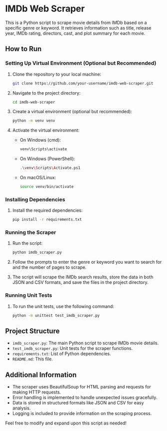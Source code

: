 # IMDb Web Scraper

This is a Python script to scrape movie details from IMDb based on a specific genre or keyword. It retrieves information such as title, release year, IMDb rating, directors, cast, and plot summary for each movie.

## How to Run

### Setting Up Virtual Environment (Optional but Recommended)

1. Clone the repository to your local machine:
   ```bash
   git clone https://github.com/your-username/imdb-web-scraper.git
   ```

2. Navigate to the project directory:
   ```bash
   cd imdb-web-scraper
   ```

3. Create a virtual environment (optional but recommended):
   ```bash
   python -m venv venv
   ```

4. Activate the virtual environment:
   - On Windows (cmd):
     ```bash
     venv\Scripts\activate
     ```
   - On Windows (PowerShell):
     ```bash
     .\venv\Scripts\Activate.ps1
     ```
   - On macOS/Linux:
     ```bash
     source venv/bin/activate
     ```

### Installing Dependencies

1. Install the required dependencies:
   ```bash
   pip install -r requirements.txt
   ```

### Running the Scraper

1. Run the script:
   ```bash
   python imdb_scraper.py
   ```

2. Follow the prompts to enter the genre or keyword you want to search for and the number of pages to scrape.

3. The script will scrape the IMDb search results, store the data in both JSON and CSV formats, and save the files in the project directory.

### Running Unit Tests

1. To run the unit tests, use the following command:
   ```bash
   python -m unittest test_imdb_scraper.py
   ```

## Project Structure

- `imdb_scraper.py`: The main Python script to scrape IMDb movie details.
- `test_imdb_scraper.py`: Unit tests for the scraper functions.
- `requirements.txt`: List of Python dependencies.
- `README.md`: This file.

## Additional Information

- The scraper uses BeautifulSoup for HTML parsing and requests for making HTTP requests.
- Error handling is implemented to handle unexpected issues gracefully.
- Data is stored in structured formats like JSON and CSV for easy analysis.
- Logging is included to provide information on the scraping process.

Feel free to modify and expand upon this script as needed!